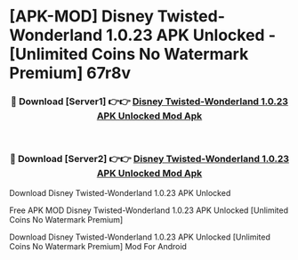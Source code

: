 # [APK-MOD] Disney Twisted-Wonderland 1.0.23 APK Unlocked - [Unlimited Coins No Watermark Premium] 67r8v



<div align="center">
<h3>🔴 Download [Server1] 👉👉 <a href="https://momento.my/?title=Disney_Twisted-Wonderland_1.0.23_APK_Unlocked">Disney Twisted-Wonderland 1.0.23 APK Unlocked Mod Apk</a></h3><br>

<h3>🔴 Download [Server2] 👉👉 <a href="https://momento.my/?title=Disney_Twisted-Wonderland_1.0.23_APK_Unlocked">Disney Twisted-Wonderland 1.0.23 APK Unlocked Mod Apk</a></h3>
</div>



Download Disney Twisted-Wonderland 1.0.23 APK Unlocked 

Free APK MOD Disney Twisted-Wonderland 1.0.23 APK Unlocked [Unlimited Coins No Watermark Premium]

Download Disney Twisted-Wonderland 1.0.23 APK Unlocked [Unlimited Coins No Watermark Premium] Mod For Android
